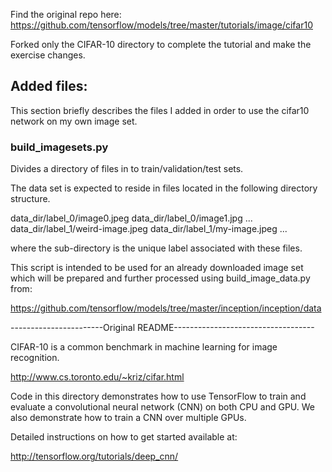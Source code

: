 Find the original repo here: https://github.com/tensorflow/models/tree/master/tutorials/image/cifar10

Forked only the CIFAR-10 directory to complete the tutorial and make the exercise changes.

## Added files:

This section briefly describes the files I added in order to use the cifar10 network on my own image set.

### build_imagesets.py

Divides a directory of files in to train/validation/test sets.

The data set is expected to reside in files located in the
following directory structure.

  data_dir/label_0/image0.jpeg
  data_dir/label_0/image1.jpg
  ...
  data_dir/label_1/weird-image.jpeg
  data_dir/label_1/my-image.jpeg
  ...

where the sub-directory is the unique label associated with these files.

This script is intended to be used for an already downloaded image set which will be prepared and further processed using build_image_data.py from:

https://github.com/tensorflow/models/tree/master/inception/inception/data



-----------------------Original README-----------------------------------

CIFAR-10 is a common benchmark in machine learning for image recognition.

http://www.cs.toronto.edu/~kriz/cifar.html

Code in this directory demonstrates how to use TensorFlow to train and evaluate a convolutional neural network (CNN) on both CPU and GPU. We also demonstrate how to train a CNN over multiple GPUs.

Detailed instructions on how to get started available at:

http://tensorflow.org/tutorials/deep_cnn/
